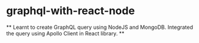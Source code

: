 # graphql-with-react-node

** Learnt to create GraphQL query using NodeJS and MongoDB. Integrated the query using Apollo Client in React library. **
